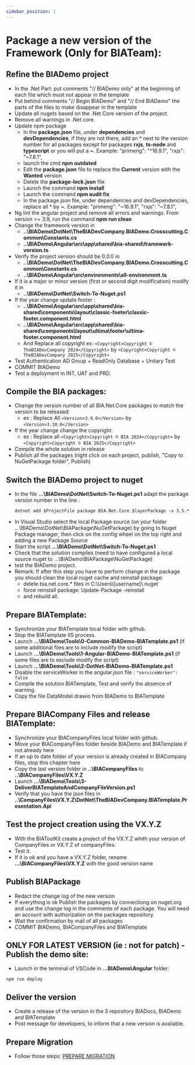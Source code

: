 ```yaml
---
sidebar_position: 1
---
```

# Package a new version of the Framework (Only for BIATeam):

## Refine the BIADemo project
- In the .Net Part: put comments "// BIADemo only" at the beginning of each file which must not appear in the template
- Put behind comments "// Begin BIADemo" and "// End BIADemo" the parts of the files to make disappear in the template
- Update all nugets based on the .Net Core version of the project.
- Remove all warnings in .Net core.
- Update npm package
  - In the **package.json** file, under **dependencies** and **devDependencies**, if they are not there, add an **^** next to the version number for all packages except for packages **rxjs**, **ts-node** and **typescript** or you will put a **~**. Example: "primeng": "^16.9.1", "rxjs": "~7.8.1",
  - launch the cmd **npm outdated**
  - Edit the **package.json** file to replace the **Current** version with the **Wanted** version
  - Delete the **package-lock.json** file
  - Launch the command **npm install**
  - Launch the command **npm audit fix**
  - In the package.json file, under dependencies and devDependencies, replace all **^** by **~**. Example: "primeng": "~16.9.1", "rxjs": "~7.8.1",
- Ng lint the angular project and remove all errors and warnings. From version >= 3.9, run the command **npm run clean**
- Change the framework version in 
  - **..\BIADemo\DotNet\TheBIADevCompany.BIADemo.Crosscutting.Common\Constants.cs**
  - **..\BIADemo\Angular\src\app\shared\bia-shared\framework-version.ts**
- Verify the project version should be 0.0.0 in
  - **..\BIADemo\DotNet\TheBIADevCompany.BIADemo.Crosscutting.Common\Constants.cs**
  - **..\BIADemo\Angular\src\environments\all-environment.ts**
- If it is a major or minor version (first or second digit modification) modify it in 
  - **..\BIADemo\DotNet\Switch-To-Nuget.ps1**
- If the year change update footer :
  - **..\BIADemo\Angular\src\app\shared\bia-shared\components\layout\classic-footer\classic-footer.component.html**
  - **..\BIADemo\Angular\src\app\shared\bia-shared\components\layout\ultima\footer\ultima-footer.component.html**
  - And Replace all copyright ex: ```<Copyright>Copyright © TheBIADevCompany 2024</Copyright>``` by ```<Copyright>Copyright © TheBIADevCompany 2025</Copyright>```
- Test Authentication AD Group + ReadOnly Database + Unitary Test
- COMMIT BIADemo
- Test a deployment in INT, UAT and PRD.

## Compile the BIA packages:
- Change the version number of all BIA.Net.Core packages to match the version to be released:
  - ex : Replace All ```<Version>3.9.0</Version>``` by ```<Version>3.10.0</Version>```
- If the year change change the copyright:
  - ex : Replace all ```<Copyright>Copyright © BIA 2024</Copyright>``` by ```<Copyright>Copyright © BIA 2025</Copyright>```
- Compile the whole solution in release
- Publish all the packages (right click on each project, publish, "Copy to NuGetPackage folder", Publish)

## Switch the BIADemo project to nuget
- In the file **...\BIADemo\DotNet\Switch-To-Nuget.ps1** adapt the package version number in the line :
    ```
    dotnet add $ProjectFile package BIA.Net.Core.$layerPackage -v 3.5.*
    ```
- In Visual Studio select the local Package source (on your folder ...\BIADemo\DotNet\BIAPackage\NuGetPackage) by going to Nuget Package manager, then click on the config wheel on the top right and adding a new Package Source
- Start the script **...\BIADemo\DotNet\Switch-To-Nuget.ps1**
- Check that the solution compiles (need to have configured a local source nuget to ...\BIADemo\BIAPackage\NuGetPackage)
- test the BIADemo project.
- Remark: If after this step you have to perform change in the package you should clean the local nuget cache and reinstall package:
  - delete bia.net.core.* files in C:\Users\\[username]\\.nuget
  - force reinstall package: Update-Package -reinstall
  - and rebuild all.

## Prepare BIATemplate:
- Synchronize your BIATemplate local folder with github.
- Stop the BIATemplate IIS process.
- Launch **...\BIADemo\Tools\0-Common-BIADemo-BIATemplate.ps1** (if some additional files are to include modify the script)
- Launch **...\BIADemo\Tools\1-Angular-BIADemo-BIATemplate.ps1** (if some files are to exclude modify the script)
- Launch **...\BIADemo\Tools\2-DotNet-BIADemo-BIATemplate.ps1**
- Disable the serviceWorker in the angular.json file : ```"serviceWorker": false```
- Compile the solution BIATemplate, Test and verify the absence of warning.
- Copy the file DataModel.drawio from BIADemo to BIATemplate
  
## Prepare BIACompany Files and release BIATemplate:
- Synchronize your BIACompanyFiles local folder with github.
- Move your BIACompanyFiles folder beside BIADemo and BIATemplate if not already here
- If an up to date folder of your version is already created in BIACompany files, stop this chapter here
- Copy the last version folder in   **..\BIACompanyFiles** to **..\BIACompanyFiles\VX.Y.Z**
- Launch **...\BIADemo\Tools\3-DeliverBIATemplateAndCompanyFileVersion.ps1**
- Verify that you have the json files in **..\CompanyFiles\VX.Y.Z\DotNet\TheBIADevCompany.BIATemplate.Presentation.Api**

## Test the project creation using the VX.Y.Z
- With the BIAToolKit create a project of the VX.Y.Z whith your version of CompanyFiles or VX.Y.Z of companyFiles.
- Test it.
- If it is ok and you have a VX.Y.Z folder, rename **...\BIACompanyFiles\VX.Y.Z** with the good version name

## Publish BIAPackage
- Redact the change log of the new version
- If everything is ok Publish the packages by connectiong on nuget.org and use the change log in the comments of each package. You will need an account with authorization on the packages repository.
- Wait the confirmation by mail of all packages
- COMMIT BIADemo, BIACompanyFiles and BIATemplate

## ONLY FOR LATEST VERSION (ie : not for patch) - Publish the demo site:
- Launch in the terminal of VSCode in **...BIADemo\Angular** folder:
```
npm run deploy
```

## Deliver the version
- Create a release of the version in the 3 repository BIADocs, BIADemo and BIATemplate
- Post message for developers, to inform that a new version is available.

## Prepare Migration
- Follow those steps: [PREPARE MIGRATION](./10-PrepareMigration.md)